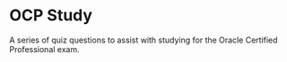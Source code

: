 # OCP Study
A series of quiz questions to assist with studying for the Oracle Certified Professional exam.